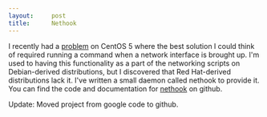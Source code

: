 ```yaml
---
layout:     post
title:      Nethook
---
```



I recently had a [problem](http://serverfault.com/questions/254773/specifying-a-preferred-route-when-there-are-multiple-links-to-same-network) on CentOS 5 where the best solution I could think of required running a command when a network interface is brought up. I'm used to having this functionality as a part of the networking scripts on Debian-derived distributions, but I discovered that Red Hat-derived distributions lack it. I've written a small daemon called nethook to provide it. You can find the code and documentation for [nethook](https://github.com/sciurus/nethook) on github.

Update: Moved project from google code to github.





